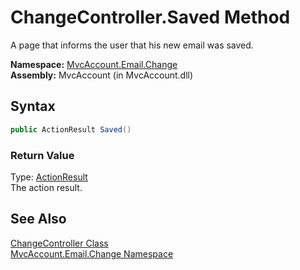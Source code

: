 ChangeController.Saved Method
=============================
A page that informs the user that his new email was saved.

**Namespace:** [MvcAccount.Email.Change][1]  
**Assembly:** MvcAccount (in MvcAccount.dll)

Syntax
------

```csharp
public ActionResult Saved()
```

### Return Value
Type: [ActionResult][2]  
The action result.

See Also
--------
[ChangeController Class][3]  
[MvcAccount.Email.Change Namespace][1]  

[1]: ../README.md
[2]: http://msdn.microsoft.com/en-us/library/dd493064
[3]: README.md